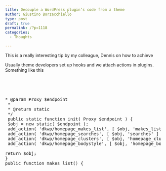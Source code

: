 ```yaml
---
title: Decouple a WordPress plugin’s code from a theme
author: Giustino Borzacchiello
type: post
draft: true
permalink: /?p=1118
categories:
  - Thoughts

---
```

This is a really interesting tip by my colleague, Dennis on how to achieve

Usually theme developers set up hooks and we attach actions in plugins. Something like this

[  
][1] [  
][2] [  
][3] 

<pre>* @param Proxy $endpoint
 *
 * @return static
 */
 public static function init( Proxy $endpoint ) {
 $obj = new static( $endpoint );
 add_action( 'dkwp/homepage_makes_list', [ $obj, 'makes_list' ] );
 add_action( 'dkwp/homepage_searches', [ $obj, 'searches' ] );
 add_action( 'dkwp/homepage_clusters', [ $obj, 'homepage_clusters' ] );
 add_action( 'dkwp/homepage_bodystyle', [ $obj, 'homepage_bodystyle' ] );

return $obj;
}
public function makes_list() {</pre>

 [1]: http://giustino.blog/wp-content/uploads/2015/08/child_nodes_chrome.gif
 [2]: http://giustino.blog/wp-content/uploads/2015/02/wordpress-old-admin-screen.jpg
 [3]: http://giustino.blog/wp-content/uploads/2015/07/italians-sevilla-wordcamp-2015.jpg